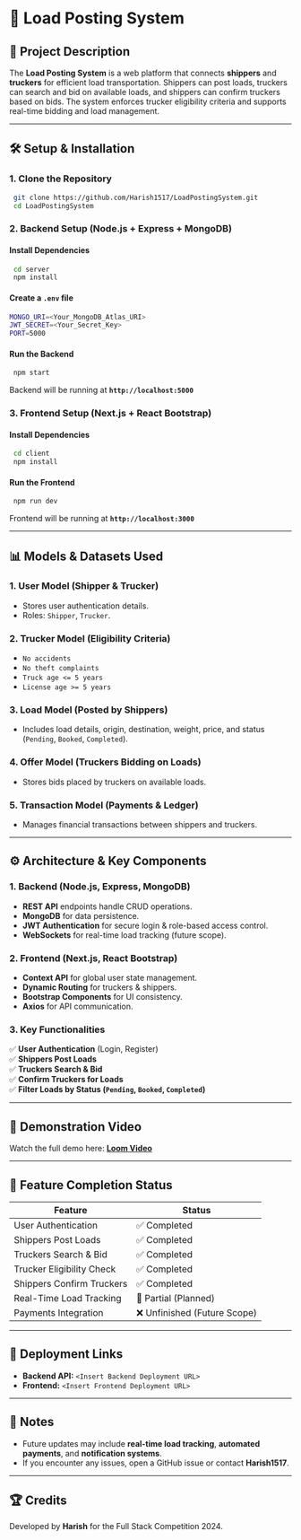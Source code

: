 # 🚛 Load Posting System

## 📌 Project Description
The **Load Posting System** is a web platform that connects **shippers** and **truckers** for efficient load transportation. Shippers can post loads, truckers can search and bid on available loads, and shippers can confirm truckers based on bids. The system enforces trucker eligibility criteria and supports real-time bidding and load management.

---

## 🛠️ Setup & Installation
### **1. Clone the Repository**
```sh
 git clone https://github.com/Harish1517/LoadPostingSystem.git
 cd LoadPostingSystem
```

### **2. Backend Setup** (Node.js + Express + MongoDB)
#### **Install Dependencies**
```sh
 cd server
 npm install
```
#### **Create a `.env` file**
```sh
MONGO_URI=<Your_MongoDB_Atlas_URI>
JWT_SECRET=<Your_Secret_Key>
PORT=5000
```
#### **Run the Backend**
```sh
 npm start
```
Backend will be running at **`http://localhost:5000`**

### **3. Frontend Setup** (Next.js + React Bootstrap)
#### **Install Dependencies**
```sh
 cd client
 npm install
```
#### **Run the Frontend**
```sh
 npm run dev
```
Frontend will be running at **`http://localhost:3000`**

---

## 📊 Models & Datasets Used
### **1. User Model (Shipper & Trucker)**
- Stores user authentication details.
- Roles: `Shipper`, `Trucker`.

### **2. Trucker Model (Eligibility Criteria)**
- `No accidents`
- `No theft complaints`
- `Truck age <= 5 years`
- `License age >= 5 years`

### **3. Load Model (Posted by Shippers)**
- Includes load details, origin, destination, weight, price, and status (`Pending`, `Booked`, `Completed`).

### **4. Offer Model (Truckers Bidding on Loads)**
- Stores bids placed by truckers on available loads.

### **5. Transaction Model (Payments & Ledger)**
- Manages financial transactions between shippers and truckers.

---

## ⚙️ Architecture & Key Components
### **1. Backend (Node.js, Express, MongoDB)**
- **REST API** endpoints handle CRUD operations.
- **MongoDB** for data persistence.
- **JWT Authentication** for secure login & role-based access control.
- **WebSockets** for real-time load tracking (future scope).

### **2. Frontend (Next.js, React Bootstrap)**
- **Context API** for global user state management.
- **Dynamic Routing** for truckers & shippers.
- **Bootstrap Components** for UI consistency.
- **Axios** for API communication.

### **3. Key Functionalities**
✅ **User Authentication** (Login, Register)  
✅ **Shippers Post Loads**  
✅ **Truckers Search & Bid**  
✅ **Confirm Truckers for Loads**  
✅ **Filter Loads by Status (`Pending`, `Booked`, `Completed`)**  

---

## 🎥 Demonstration Video
Watch the full demo here: **[Loom Video](<insert_loom_link_here>)**

---

## 🚧 Feature Completion Status
| Feature                     | Status       |
|-----------------------------|-------------|
| User Authentication         | ✅ Completed |
| Shippers Post Loads         | ✅ Completed |
| Truckers Search & Bid       | ✅ Completed |
| Trucker Eligibility Check   | ✅ Completed |
| Shippers Confirm Truckers   | ✅ Completed |
| Real-Time Load Tracking     | 🚧 Partial (Planned) |
| Payments Integration        | ❌ Unfinished (Future Scope) |

---

## 🚀 Deployment Links
- **Backend API:** `<Insert Backend Deployment URL>`
- **Frontend:** `<Insert Frontend Deployment URL>`

---

## 📝 Notes
- Future updates may include **real-time load tracking**, **automated payments**, and **notification systems**.
- If you encounter any issues, open a GitHub issue or contact **Harish1517**.

---

## 🏆 Credits
Developed by **Harish** for the Full Stack Competition 2024.

